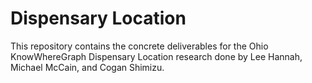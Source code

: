 # Dispensary Location
This repository contains the concrete deliverables for the Ohio KnowWhereGraph Dispensary Location research done by Lee Hannah, Michael McCain, and Cogan Shimizu.
